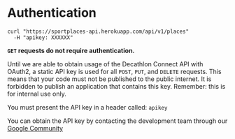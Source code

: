 # Authentication

```shell
curl "https://sportplaces-api.herokuapp.com/api/v1/places"
  -H "apikey: XXXXXX"
```

**`GET` requests do not require authentication.**

Until we are able to obtain usage of the Decathlon Connect API with OAuth2, a static API key is used for all `POST`,
`PUT`, and `DELETE` requests. This means that your code must not be published to the public internet. It is forbidden to
publish an application that contains this key. Remember: this is for internal use only.

You must present the API key in a header called: `apikey`

<aside class="notice">
  You can obtain the API key by contacting the development team through our 
  <a href="https://plus.google.com/u/2/communities/110282251333522025242">Google Community</a>
</aside>
